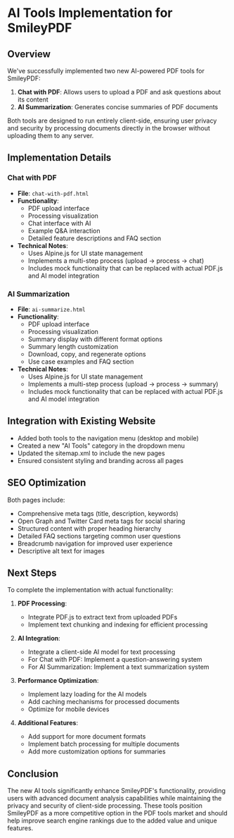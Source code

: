 # AI Tools Implementation for SmileyPDF

## Overview

We've successfully implemented two new AI-powered PDF tools for SmileyPDF:

1. **Chat with PDF**: Allows users to upload a PDF and ask questions about its content
2. **AI Summarization**: Generates concise summaries of PDF documents

Both tools are designed to run entirely client-side, ensuring user privacy and security by processing documents directly in the browser without uploading them to any server.

## Implementation Details

### Chat with PDF

- **File**: `chat-with-pdf.html`
- **Functionality**:
  - PDF upload interface
  - Processing visualization
  - Chat interface with AI
  - Example Q&A interaction
  - Detailed feature descriptions and FAQ section
- **Technical Notes**:
  - Uses Alpine.js for UI state management
  - Implements a multi-step process (upload → process → chat)
  - Includes mock functionality that can be replaced with actual PDF.js and AI model integration

### AI Summarization

- **File**: `ai-summarize.html`
- **Functionality**:
  - PDF upload interface
  - Processing visualization
  - Summary display with different format options
  - Summary length customization
  - Download, copy, and regenerate options
  - Use case examples and FAQ section
- **Technical Notes**:
  - Uses Alpine.js for UI state management
  - Implements a multi-step process (upload → process → summary)
  - Includes mock functionality that can be replaced with actual PDF.js and AI model integration

## Integration with Existing Website

- Added both tools to the navigation menu (desktop and mobile)
- Created a new "AI Tools" category in the dropdown menu
- Updated the sitemap.xml to include the new pages
- Ensured consistent styling and branding across all pages

## SEO Optimization

Both pages include:
- Comprehensive meta tags (title, description, keywords)
- Open Graph and Twitter Card meta tags for social sharing
- Structured content with proper heading hierarchy
- Detailed FAQ sections targeting common user questions
- Breadcrumb navigation for improved user experience
- Descriptive alt text for images

## Next Steps

To complete the implementation with actual functionality:

1. **PDF Processing**:
   - Integrate PDF.js to extract text from uploaded PDFs
   - Implement text chunking and indexing for efficient processing

2. **AI Integration**:
   - Integrate a client-side AI model for text processing
   - For Chat with PDF: Implement a question-answering system
   - For AI Summarization: Implement a text summarization system

3. **Performance Optimization**:
   - Implement lazy loading for the AI models
   - Add caching mechanisms for processed documents
   - Optimize for mobile devices

4. **Additional Features**:
   - Add support for more document formats
   - Implement batch processing for multiple documents
   - Add more customization options for summaries

## Conclusion

The new AI tools significantly enhance SmileyPDF's functionality, providing users with advanced document analysis capabilities while maintaining the privacy and security of client-side processing. These tools position SmileyPDF as a more competitive option in the PDF tools market and should help improve search engine rankings due to the added value and unique features.
